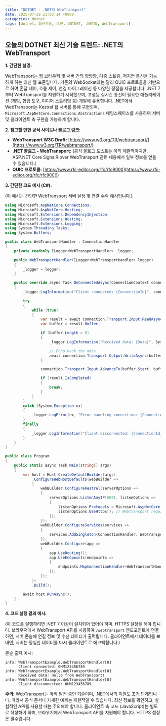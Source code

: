 ```yaml
---
title: "DOTNET - .NET의 WebTransport"
date: 2025-07-29 21:03:14 +0900
categories: dotnet
tags: [dotnet, 최신기술, 추천, DOTNET, .NET의, WebTransport]
---
```


## 오늘의 DOTNET 최신 기술 트렌드: **.NET의 WebTransport**

**1. 간단한 설명:**

WebTransport는 웹 브라우저 및 서버 간의 양방향, 다중 스트림, 저지연 통신을 가능하게 하는 최신 웹 표준입니다. 기존의 WebSocket과는 달리 QUIC 프로토콜을 기반으로 하여 혼잡 제어, 흐름 제어, 연결 마이그레이션 등 다양한 장점을 제공합니다. .NET 7부터 WebTransport를 지원하기 시작했으며, 고성능 실시간 통신이 필요한 애플리케이션 (게임, 협업 도구, 미디어 스트리밍 등) 개발에 유용합니다. .NET에서 WebTransport는 Kestrel 웹 서버를 통해 구현되며, `Microsoft.AspNetCore.Connections.Abstractions` 네임스페이스를 사용하여 서버 및 클라이언트 측 구현을 가능하게 합니다.

**2. 참고할 만한 공식 사이트나 블로그 링크:**

*   **WebTransport W3C Draft:** [https://www.w3.org/TR/webtransport/](https://www.w3.org/TR/webtransport/)
*   **.NET 블로그 - WebTransport:** (공식 블로그 포스트는 아직 제한적이지만, ASP.NET Core SignalR over WebTransport 관련 내용에서 일부 정보를 얻을 수 있습니다.)
*   **QUIC 프로토콜:** [https://www.rfc-editor.org/rfc/rfc9000](https://www.rfc-editor.org/rfc/rfc9000)

**3. 간단한 코드 예시 (C#):**

(이 예시는 간단한 WebTransport 서버 설정 및 연결 수락 예시입니다.)

```csharp
using Microsoft.AspNetCore.Connections;
using Microsoft.AspNetCore.Hosting;
using Microsoft.Extensions.DependencyInjection;
using Microsoft.Extensions.Hosting;
using Microsoft.Extensions.Logging;
using System.Threading.Tasks;
using System.Buffers;

public class WebTransportHandler : ConnectionHandler
{
    private readonly ILogger<WebTransportHandler> _logger;

    public WebTransportHandler(ILogger<WebTransportHandler> logger)
    {
        _logger = logger;
    }

    public override async Task OnConnectedAsync(ConnectionContext connection)
    {
        _logger.LogInformation("Client connected: {ConnectionId}", connection.ConnectionId);

        try
        {
            while (true)
            {
                var result = await connection.Transport.Input.ReadAsync();
                var buffer = result.Buffer;

                if (buffer.Length > 0)
                {
                    _logger.LogInformation("Received data: {Data}", System.Text.Encoding.UTF8.GetString(buffer.ToArray()));

                    // Echo back the data
                    await connection.Transport.Output.WriteAsync(buffer.ToArray());
                }

                connection.Transport.Input.AdvanceTo(buffer.Start, buffer.End);

                if (result.IsCompleted)
                {
                    break;
                }
            }
        }
        catch (System.Exception ex)
        {
            _logger.LogError(ex, "Error handling connection: {ConnectionId}", connection.ConnectionId);
        }
        finally
        {
            _logger.LogInformation("Client disconnected: {ConnectionId}", connection.ConnectionId);
        }
    }
}

public class Program
{
    public static async Task Main(string[] args)
    {
        var host = Host.CreateDefaultBuilder(args)
            .ConfigureWebHostDefaults(webBuilder =>
            {
                webBuilder.ConfigureKestrel(serverOptions =>
                {
                    serverOptions.ListenAnyIP(5001, listenOptions =>
                    {
                        listenOptions.Protocols = Microsoft.AspNetCore.Server.Kestrel.Core.HttpProtocols.Http3;
                        listenOptions.UseHttps(); // WebTransport requires HTTPS
                    });
                });
                webBuilder.ConfigureServices(services =>
                {
                    services.AddSingleton<ConnectionHandler, WebTransportHandler>();
                });
                webBuilder.Configure(app =>
                {
                    app.UseRouting();
                    app.UseEndpoints(endpoints =>
                    {
                        endpoints.MapConnectionHandler<WebTransportHandler>("/webtransport");
                    });
                });
            })
            .Build();

        await host.RunAsync();
    }
}
```

**4. 코드 실행 결과 예시:**

(이 코드를 실행하려면 .NET 7 이상이 설치되어 있어야 하며, HTTPS 설정을 해야 합니다.  브라우저에서 WebTransport API를 사용하여 `/webtransport` 엔드포인트에 연결하면, 서버 콘솔에 연결 정보 및 수신 데이터가 출력됩니다. 클라이언트에서 데이터를 보내면, 서버는 동일한 데이터를 다시 클라이언트로 에코백합니다.)

콘솔 출력 예시:

```
info: WebTransportExample.WebTransportHandler[0]
      Client connected: 0HM123456789
info: WebTransportExample.WebTransportHandler[0]
      Received data: Hello from WebTransport!
info: WebTransportExample.WebTransportHandler[0]
      Client disconnected: 0HM123456789
```

**주의:** WebTransport는 아직 발전 중인 기술이며, .NET에서의 지원도 초기 단계입니다. 따라서 공식 문서나 자세한 예제는 제한적일 수 있습니다.  최신 정보를 확인하고, 실험적인 API를 사용할 때는 주의해야 합니다.  클라이언트 측 코드 (JavaScript)는 별도로 작성해야 하며, 브라우저에서 WebTransport API를 지원해야 합니다.  HTTPS 설정은 필수입니다.

